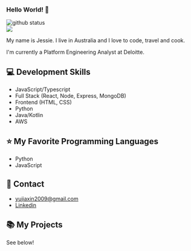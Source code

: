 ### Hello World! 👋

<a><img src="https://github-readme-stats.vercel.app/api?username=jessieyu1&show_icons=true&theme=react&count_private=true" alt="github status"/>
   <br>
   <img src="https://github-readme-stats.vercel.app/api/top-langs/?username=jessieyu1&layout=compact&theme=react"/></a>

My name is Jessie. I live in Australia and I love to code, travel and cook.

I'm currently a Platform Engineering Analyst at Deloitte.

## 💻 Development Skills

- JavaScript/Typescript
- Full Stack (React, Node, Express, MongoDB)
- Frontend (HTML, CSS)
- Python
- Java/Kotlin
- AWS

## ⭐ My Favorite Programming Languages

- Python
- JavaScript

## 🔗 Contact

- yujiaxin2009@gmail.com
- [Linkedin](https://www.linkedin.com/in/jiaxinyu/)

## 📚 My Projects

See below!

